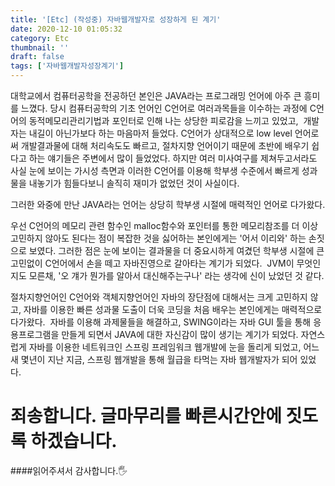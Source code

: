 ```yaml
---
title: '[Etc] (작성중) 자바웹개발자로 성장하게 된 계기'
date: 2020-12-10 01:05:32
category: Etc
thumbnail: ''
draft: false
tags: ['자바웹개발자성장계기']
---
```


대학교에서 컴퓨터공학을 전공하던 본인은 JAVA라는 프로그래밍 언어에 아주 큰 흥미를 느꼈다.
당시 컴퓨터공학의 기초 언어인 C언어로 여러과목들을 이수하는 과정에 C언어의 동적메모리관리기법과 포인터로 인해 나는 상당한 피로감을 느끼고 있었고,  개발자는 내길이 아닌가보다 하는 마음마저 들었다.
C언어가 상대적으로 low level 언어로써 개발결과물에 대해 처리속도도 빠르고, 절차지향 언어이기 때문에 초반에 배우기 쉽다고 하는 얘기들은 주변에서 많이 들었었다. 하지만 여러 미사여구를 제쳐두고서라도 사실 눈에 보이는 가시성 측면과 이러한 C언어를 이용해 학부생 수준에서 빠르게 성과물을 내놓기가 힘들다보니 솔직히 재미가 없었던 것이 사실이다.

그러한 와중에 만난 JAVA라는 언어는 상당히 학부생 시절에 매력적인 언어로 다가왔다.

우선 C언어의 메모리 관련 함수인 malloc함수와 포인터를 통한 메모리참조를 더 이상 고민하지 않아도 된다는 점이 복잡한 것을 싫어하는 본인에게는 '어서 이리와' 하는 손짓으로 보였다.
그러한 점은 눈에 보이는 결과물을 더 중요시하게 여겼던 학부생 시절에 큰 고민없이 C언어에서 손을 떼고 자바진영으로 갈아타는 계기가 되었다.  JVM이 무엇인지도 모른채, '오 걔가 뭔가를 알아서 대신해주는구나' 라는 생각에 신이 났었던 것 같다.

절차지향언어인 C언어와 객체지향언어인 자바의 장단점에 대해서는 크게 고민하지 않고, 자바를 이용한 빠른 성과물 도출이 더욱 코딩을 처음 배우는 본인에게는 매력적으로 다가왔다.  자바를 이용해 과제물들을 해결하고, SWING이라는 자바 GUI 툴을 통해 응용프로그램을 만들게 되면서 JAVA에 대한 자신감이 많이 생기는 계기가 되었다. 자연스럽게 자바를 이용한 네트워크인 스프링 프레임워크 웹개발에 눈을 돌리게 되었고, 어느새 몇년이 지난 지금, 스프링 웹개발을 통해 월급을 타먹는 자바 웹개발자가 되어 있었다.

# 죄송합니다. 글마무리를 빠른시간안에 짓도록 하겠습니다.

####읽어주셔서 감사합니다.🖐
